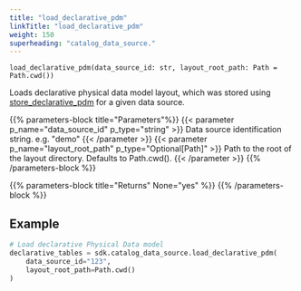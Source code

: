 ```yaml
---
title: "load_declarative_pdm"
linkTitle: "load_declarative_pdm"
weight: 150
superheading: "catalog_data_source."
---
```




``load_declarative_pdm(data_source_id: str, layout_root_path: Path = Path.cwd())``

Loads declarative physical data model layout, which was stored using [store_declarative_pdm](../store_declarative_pdm/) for a given data source.

{{% parameters-block  title="Parameters"%}}
{{< parameter p_name="data_source_id" p_type="string" >}}
Data source identification string. e.g. "demo"
{{< /parameter >}}
{{< parameter p_name="layout_root_path" p_type="Optional[Path]" >}}
Path to the root of the layout directory. Defaults to Path.cwd().
{{< /parameter >}}
{{% /parameters-block %}}

{{% parameters-block title="Returns" None="yes" %}}
{{% /parameters-block %}}

## Example

```python
# Load declarative Physical Data model
declarative_tables = sdk.catalog_data_source.load_declarative_pdm(
    data_source_id="123",
    layout_root_path=Path.cwd()
)
```
